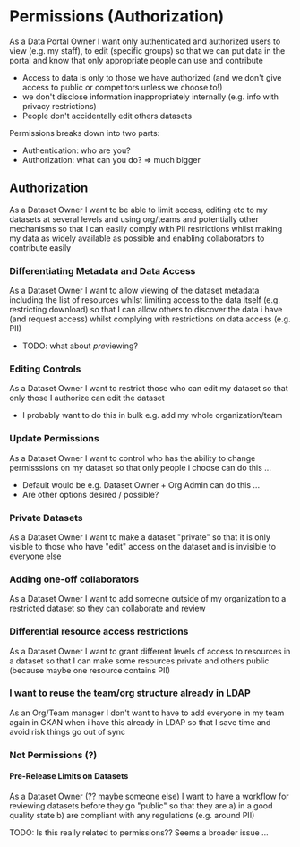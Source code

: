 # Permissions (Authorization)

As a Data Portal Owner I want only authenticated and authorized users to view (e.g. my staff), to edit (specific groups) so that we can put data in the portal and know that only appropriate people can use and contribute

* Access to data is only to those we have authorized (and we don't give access to public or competitors unless we choose to!)
* we don't disclose information inappropriately internally (e.g. info with privacy restrictions)
* People don't accidentally edit others datasets

Permissions breaks down into two parts:

* Authentication: who are you?
* Authorization: what can you do? => much bigger

## Authorization

As a Dataset Owner I want to be able to limit access, editing etc to my datasets at several levels and using org/teams and potentially other mechanisms so that I can easily comply with PII restrictions whilst making my data as widely available as possible and enabling collaborators to contribute easily

### Differentiating Metadata and Data Access

As a Dataset Owner I want to allow viewing of the dataset metadata including the list of resources whilst limiting access to the data itself (e.g. restricting download) so that I can allow others to discover the data i have (and request access) whilst complying with restrictions on data access (e.g. PII)

* TODO: what about *pre*viewing?

### Editing Controls

As a Dataset Owner I want to restrict those who can edit my dataset so that only those I authorize can edit the dataset

* I probably want to do this in bulk e.g. add my whole organization/team

### Update Permissions

As a Dataset Owner I want to control who has the ability to change permisssions on my dataset so that only people i choose can do this ...

* Default would be e.g. Dataset Owner + Org Admin can do this ...
* Are other options desired / possible?

### Private Datasets

As a Dataset Owner I want to make a dataset "private" so that it is only visible to those who have "edit" access on the dataset and is invisible to everyone else

### Adding one-off collaborators

As a Dataset Owner I want to add someone outside of my organization to a restricted dataset so they can collaborate and review

### Differential resource access restrictions

As a Dataset Owner I want to grant different levels of access to resources in a dataset so that I can make some resources private and others public (because maybe one resource contains PII)

### I want to reuse the team/org structure already in LDAP

As an Org/Team manager I don't want to have to add everyone in my team again in CKAN when i have this already in LDAP so that I save time and avoid risk things go out of sync


### Not Permissions (?)

#### Pre-Release Limits on Datasets

As a Dataset Owner (?? maybe someone else) I want to have a workflow for reviewing datasets before they go "public" so that they are a) in a good quality state b) are compliant with any regulations (e.g. around PII)

TODO: Is this really related to permissions?? Seems a broader issue ...
